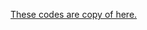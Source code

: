 
[These codes are copy of here.](https://pytorch.org/tutorials/beginner/nn_tutorial.html#mnist-data-setup)